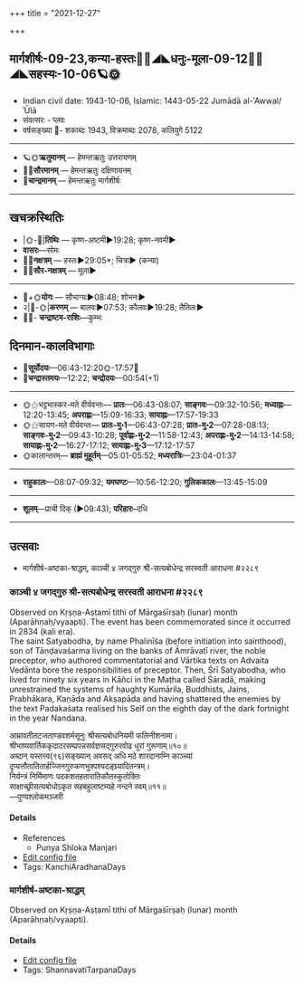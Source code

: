 +++
title = "2021-12-27"

+++
## मार्गशीर्षः-09-23,कन्या-हस्तः🌛🌌◢◣धनुः-मूला-09-12🌌🌞◢◣सहस्यः-10-06🪐🌞
- Indian civil date: 1943-10-06, Islamic: 1443-05-22 Jumādā al-ʾAwwal/ʾŪlā
- संवत्सरः - प्लवः
- वर्षसङ्ख्या 🌛- शकाब्दः 1943, विक्रमाब्दः 2078, कलियुगे 5122
___________________
- 🪐🌞**ऋतुमानम्** — हेमन्तऋतुः उत्तरायणम्
- 🌌🌞**सौरमानम्** — हेमन्तऋतुः दक्षिणायनम्
- 🌛**चान्द्रमानम्** — हेमन्तऋतुः मार्गशीर्षः
___________________


## खचक्रस्थितिः
- |🌞-🌛|**तिथिः** — कृष्ण-अष्टमी►19:28; कृष्ण-नवमी►  
- **वासरः**—सोमः  
- 🌌🌛**नक्षत्रम्** — हस्तः►29:05*; चित्रा► (कन्या)  
- 🌌🌞**सौर-नक्षत्रम्** — मूला►  
___________________
- 🌛+🌞**योगः** — सौभाग्यः►08:48; शोभनः►  
- २|🌛-🌞|**करणम्** — बालवः►07:53; कौलवः►19:28; तैतिलः►  
- 🌌🌛- **चन्द्राष्टम-राशिः**—कुम्भः  


## दिनमान-कालविभागाः
- 🌅**सूर्योदयः**—06:43-12:20🌞️-17:57🌇  
- 🌛**चन्द्रास्तमयः**—12:22; **चन्द्रोदयः**—00:54(+1)  
___________________
- 🌞⚝भट्टभास्कर-मते वीर्यवन्तः— **प्रातः**—06:43-08:07; **साङ्गवः**—09:32-10:56; **मध्याह्नः**—12:20-13:45; **अपराह्णः**—15:09-16:33; **सायाह्नः**—17:57-19:33  
- 🌞⚝सायण-मते वीर्यवन्तः— **प्रातः-मु॰1**—06:43-07:28; **प्रातः-मु॰2**—07:28-08:13; **साङ्गवः-मु॰2**—09:43-10:28; **पूर्वाह्णः-मु॰2**—11:58-12:43; **अपराह्णः-मु॰2**—14:13-14:58; **सायाह्णः-मु॰2**—16:27-17:12; **सायाह्णः-मु॰3**—17:12-17:57  
- 🌞कालान्तरम्— **ब्राह्मं मुहूर्तम्**—05:01-05:52; **मध्यरात्रिः**—23:04-01:37  
___________________
- **राहुकालः**—08:07-09:32; **यमघण्टः**—10:56-12:20; **गुलिककालः**—13:45-15:09  
___________________
- **शूलम्**—प्राची दिक् (►09:43); **परिहारः**–दधि  
___________________

## उत्सवाः
- मार्गशीर्ष-अष्टका-श्राद्धम्, काञ्ची ४ जगद्गुरु श्री-सत्यबोधेन्द्र सरस्वती आराधना #२२८९
### काञ्ची ४ जगद्गुरु श्री-सत्यबोधेन्द्र सरस्वती आराधना #२२८९

Observed on Kṛṣṇa-Aṣṭamī tithi of Mārgaśīrṣaḥ (lunar) month (Aparāhṇaḥ/vyaapti). The event has been commemorated since it occurred in 2834 (kali era).  
The saint Satyabodha, by name Phalinīśa (before initiation into sainthood), son of Tāṇḍavaśarma living on the banks of Āmrāvatī river, the noble preceptor, who authored commentatorial and Vārtika texts on Advaita Vedānta bore the responsibilities of preceptor. Then, Śrī Satyabodha, who lived for ninety six years in Kāñci in the Maṭha called Śāradā, making unrestrained the systems of haughty Kumārila, Buddhists, Jains, Prabhākara, Kaṇāda and Akṣapāda and having shattered the enemies by the text Padakaśata realised his Self on the eighth day of the dark fortnight in the year Nandana.

आम्रावतीतटजताण्डवशर्मसूनुः श्रीसत्यबोधनियमी फलिनीशनामा।  
श्रीभाष्यवार्तिककृदादरसम्प्रपन्नसर्वज्ञसद्गुरुरवोढ धुरां गुरूणाम्॥१०॥  
अब्दान् यस्तत्त्व(९६)सङ्ख्यान् अवसद् अधि मठे शारदानाम्नि काञ्च्यां  
दृप्यत्तौतातितार्हज्जिनगुरुकणभुक्पश्यदङ्घ्र्यादितन्त्रम्।  
निर्यन्त्रं निर्मिमाणः पदकशतहतारातिकौतस्कुतोक्तिः  
साक्षाच्छ्रीसत्यबोधोऽकृत सहबहुलाष्टम्यहे नन्दने स्वम्॥११॥  
—पुण्यश्लोकमञ्जरी



#### Details
- References
  - Punya Shloka Manjari
- [Edit config file](https://github.com/jyotisham/adyatithi/tree/master/mahApuruSha/kAnchI-maTha/lunar_month/tithi/09/23/kAJcI%204%20jagadguru%20zrI~satyabOdhEndra%20sarasvatI%20ArAdhanA.toml)
- Tags: KanchiAradhanaDays


### मार्गशीर्ष-अष्टका-श्राद्धम्

Observed on Kṛṣṇa-Aṣṭamī tithi of Mārgaśīrṣaḥ (lunar) month (Aparāhṇaḥ/vyaapti). 

#### Details
- [Edit config file](https://github.com/jyotisham/adyatithi/tree/master/devatA/pitR/lunar_month/tithi/09/23/mArgazIrSa-aSTakA-zrAddham.toml)
- Tags: ShannavatiTarpanaDays


